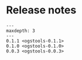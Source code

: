 # Release notes

```{toctree}
---
maxdepth: 3
---
0.1.1 <ogstools-0.1.1>
0.1.0 <ogstools-0.1.0>
0.0.3 <ogstools-0.0.3>
```
